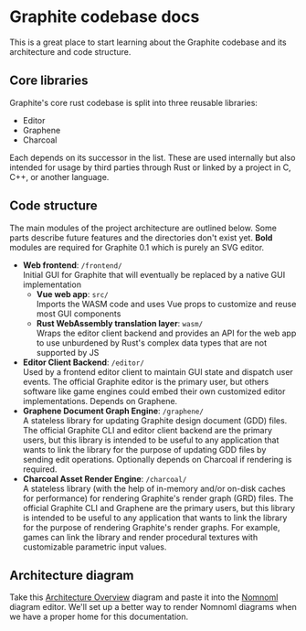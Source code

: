 # Graphite codebase docs

This is a great place to start learning about the Graphite codebase and its architecture and code structure.

## Core libraries

Graphite's core rust codebase is split into three reusable libraries:

- Editor
- Graphene
- Charcoal

Each depends on its successor in the list. These are used internally but also intended for usage by third parties through Rust or linked by a project in C, C++, or another language.

## Code structure

The main modules of the project architecture are outlined below. Some parts describe future features and the directories don't exist yet. **Bold** modules are required for Graphite 0.1 which is purely an SVG editor.

- **Web frontend**: `/frontend/`  
  Initial GUI for Graphite that will eventually be replaced by a native GUI implementation
	- **Vue web app**: `src/`  
	  Imports the WASM code and uses Vue props to customize and reuse most GUI components
	- **Rust WebAssembly translation layer**: `wasm/`  
	  Wraps the editor client backend and provides an API for the web app to use unburdened by Rust's complex data types that are not supported by JS
- **Editor Client Backend**: `/editor/`  
  Used by a frontend editor client to maintain GUI state and dispatch user events. The official Graphite editor is the primary user, but others software like game engines could embed their own customized editor implementations. Depends on Graphene.
- **Graphene Document Graph Engine**: `/graphene/`  
  A stateless library for updating Graphite design document (GDD) files. The official Graphite CLI and editor client backend are the primary users, but this library is intended to be useful to any application that wants to link the library for the purpose of updating GDD files by sending edit operations. Optionally depends on Charcoal if rendering is required.
- **Charcoal Asset Render Engine**: `/charcoal/`  
  A stateless library (with the help of in-memory and/or on-disk caches for performance) for rendering Graphite's render graph (GRD) files. The official Graphite CLI and Graphene are the primary users, but this library is intended to be useful to any application that wants to link the library for the purpose of rendering Graphite's render graphs. For example, games can link the library and render procedural textures with customizable parametric input values.

## Architecture diagram

Take this [Architecture Overview](architecture-overview.nomnoml) diagram and paste it into the [Nomnoml](https://nomnoml.com/) diagram editor. We'll set up a better way to render Nomnoml diagrams when we have a proper home for this documentation.